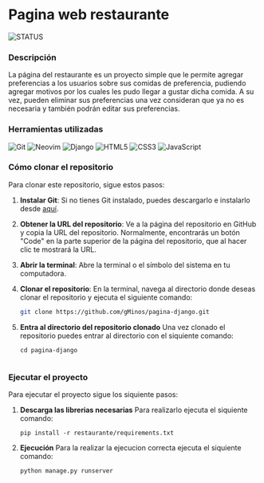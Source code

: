 # Pagina web restaurante

![STATUS](https://img.shields.io/badge/STATUS-FINALIZADO-blue)

### Descripción
La página del restaurante es un proyecto simple que le permite agregar preferencias a los usuarios sobre sus comidas de preferencia, pudiendo agregar motivos por los cuales les pudo llegar a gustar dicha comida. A su vez, pueden eliminar sus preferencias una vez consideran que ya no es necesaria y también podrán editar sus preferencias.

### Herramientas utilizadas
![Git](https://img.shields.io/badge/git-%23F05033.svg?style=for-the-badge&logo=git&logoColor=white)
![Neovim](https://img.shields.io/badge/Neovim-%2357A143.svg?style=for-the-badge&logo=neovim&logoColor=white)
![Django](https://img.shields.io/badge/Django-092E20?style=for-the-badge&logo=django&logoColor=white)
![HTML5](https://img.shields.io/badge/HTML5-E34F26?style=for-the-badge&logo=html5&logoColor=white)
![CSS3](https://img.shields.io/badge/CSS3-1572B6?style=for-the-badge&logo=css3&logoColor=white)
![JavaScript](https://img.shields.io/badge/JavaScript-F7DF1E?style=for-the-badge&logo=javascript&logoColor=black)

### Cómo clonar el repositorio

Para clonar este repositorio, sigue estos pasos:

1. **Instalar Git**:
   Si no tienes Git instalado, puedes descargarlo e instalarlo desde [aquí](https://git-scm.com/downloads).

2. **Obtener la URL del repositorio**:
   Ve a la página del repositorio en GitHub y copia la URL del repositorio. Normalmente, encontrarás un botón "Code" en la parte superior de la página del repositorio, que al hacer clic te mostrará la URL.

3. **Abrir la terminal**:
   Abre la terminal o el símbolo del sistema en tu computadora.

4. **Clonar el repositorio**:
   En la terminal, navega al directorio donde deseas clonar el repositorio y ejecuta el siguiente comando:
   ```bash
   git clone https://github.com/gMinos/pagina-django.git

5. **Entra al directorio del repositorio clonado**
   Una vez clonado el repositorio puedes entrar al directorio con el siquiente comando:
   ```
   cd pagina-django
  
### Ejecutar el proyecto

Para ejecutar el proyecto sigue los siquiente pasos:

1. **Descarga las librerias necesarias**
   Para realizarlo ejecuta el siquiente comando:
   ```
   pip install -r restaurante/requirements.txt

2. **Ejecución**
   Para la realizar la ejecucion correcta ejecuta el siquiente comando:
   ```
   python manage.py runserver
   
